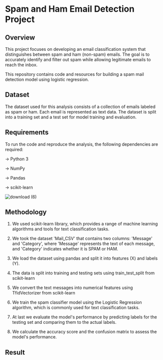 # Spam and Ham Email Detection Project

## Overview
This project focuses on developing an email classification system that distinguishes between spam and ham (non-spam) emails. The goal is to accurately identify and filter out spam while allowing legitimate emails to reach the inbox.

This repository contains code and resources for building a spam mail detection model using logistic regression. 

## Dataset

The dataset used for this analysis consists of a collection of emails labeled as spam or ham. Each email is represented as text data. The dataset is split into a training set and a test set for model training and evaluation.

## Requirements

To run the code and reproduce the analysis, the following dependencies are required:

-> Python 3

-> NumPy

-> Pandas

-> scikit-learn

![download (6)](https://github.com/suryaaaprakash/spam-mail-detection/assets/147717009/83c96613-a288-4106-8892-26427a71b706)


## Methodology

1. We used scikit-learn library, which provides a range of machine learning algorithms and tools for text classification tasks.

2. We took the dataset 'Mail_CSV' that contains two columns: 'Message' and 'Category', where 'Message' represents the text of each message, and 'Category' indicates whether it is SPAM or HAM.

3. We load the dataset using pandas and split it into features (X) and labels (Y).

4. The data is split into training and testing sets using train_test_split from scikit-learn

5. We convert the text messages into numerical features using TfidVectorizer from scikit-learn

6. We train the spam classifier model using the Logistic Regression algorithm, which is commonly used for text classification tasks.

7. At last we evaluate the model's performance by predicting labels for the testing set and comparing them to the actual labels.

8. We calculate the accuracy score and the confusion matrix to assess the model's performance.

## Result
